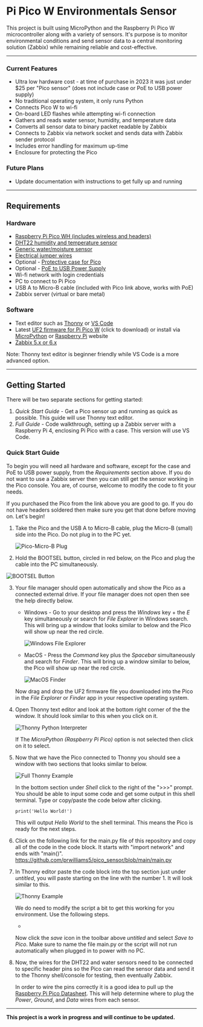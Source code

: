 # Pi Pico W Environmentals Sensor

This project is built using MicroPython and the Raspberry Pi Pico W microcontroller along with a variety of sensors. It's purpose is to monitor environmental conditions and send sensor data to a central monitoring solution (Zabbix) while remaining reliable and cost-effective.

---

### Current Features

-   Ultra low hardware cost - at time of purchase in 2023 it was just under $25 per "Pico sensor" (does not include case or PoE to USB power supply)
-   No traditional operating system, it only runs Python
-   Connects Pico W to wi-fi
-   On-board LED flashes while attempting wi-fi connection
-   Gathers and reads water sensor, humidity, and temperature data
-   Converts all sensor data to binary packet readable by Zabbix
-   Connects to Zabbix via network socket and sends data with Zabbix sender protocol
-   Includes error handling for maximum up-time
-   Enclosure for protecting the Pico

### Future Plans

-   Update documentation with instructions to get fully up and running

---

## Requirements

### Hardware

-   [Raspberry Pi Pico WH (includes wireless and headers)](https://www.amazon.com/Pico-Raspberry-Pre-Soldered-Dual-core-Processor/dp/B0BK9W4H2Q/ref=sr_1_3?crid=2B1GNFR12MH6E&keywords=pi+pico+wh&qid=1679514376&s=electronics&sprefix=pi+pico+wh%2Celectronics%2C87&sr=1-3)
-   [DHT22 humidity and temperature sensor](https://www.amazon.com/Gowoops-Temperature-Humidity-Measurement-Raspberry/dp/B073F472JL/ref=sr_1_1?crid=3R6ZHTR2TL1CL&keywords=dht22+sensor+gowoops&qid=1679514476&s=electronics&sprefix=dht22+sensor+gowoops%2Celectronics%2C79&sr=1-1)
-   [Generic water/moisture sensor](https://www.amazon.com/Sensor-Module-Detection-Surface-Arduino/dp/B01N058HS6/ref=asc_df_B01N058HS6/?tag=hyprod-20&linkCode=df0&hvadid=198091640568&hvpos=&hvnetw=g&hvrand=17694561205732239405&hvpone=&hvptwo=&hvqmt=&hvdev=c&hvdvcmdl=&hvlocint=&hvlocphy=9026834&hvtargid=pla-350450658191&psc=1)
-   [Electrical jumper wires](https://www.amazon.com/EDGELEC-Breadboard-1pin-1pin-Connector-Multicolored/dp/B07GD312VG/ref=sr_1_1_sspa?crid=SUAL3H21O6RR&keywords=female+to+female+jumper+wires&qid=1679514564&s=electronics&sprefix=female+to+female+jumper+wires%2Celectronics%2C88&sr=1-1-spons&psc=1&spLa=ZW5jcnlwdGVkUXVhbGlmaWVyPUEyU1czRTBFMDRGQkNTJmVuY3J5cHRlZElkPUEwMDUwNjMxVE5MOVYyUzRZNUhMJmVuY3J5cHRlZEFkSWQ9QTAyMTc1NDZRQVJERDNEQzgxM1Mmd2lkZ2V0TmFtZT1zcF9hdGYmYWN0aW9uPWNsaWNrUmVkaXJlY3QmZG9Ob3RMb2dDbGljaz10cnVl)
-   Optional - [Protective case for Pico](https://www.amazon.com/C4Labs-Zebra-Pico-Case-Raspberry/dp/B08X24QJZC/ref=sr_1_3?crid=3L7RQXKD6KT72&keywords=pi+pico+case&qid=1679515852&s=electronics&sprefix=pi+pico+case%2Celectronics%2C108&sr=1-3)
-   Optional - [PoE to USB Power Supply](https://www.sparkfun.com/products/18709)
-   Wi-fi network with login credentials
-   PC to connect to Pi Pico
-   USB A to Micro-B cable (included with Pico link above, works with PoE)
-   Zabbix server (virtual or bare metal)

### Software

-   Text editor such as [Thonny](https://thonny.org/) or [VS Code](https://code.visualstudio.com/download)
-   Latest [UF2 firmware for Pi Pico W](https://rpf.io/pico-w-firmware) (click to download) or install via [MicroPython](https://micropython.org/download/rp2-pico-w/) or [Raspberry Pi](https://www.raspberrypi.org/) website
-   [Zabbix 5.x or 6.x](https://www.zabbix.com/)

Note: Thonny text editor is beginner friendly while VS Code is a more advanced option.

---

## Getting Started

There will be two separate sections for getting started:

1. _Quick Start Guide_ - Get a Pico sensor up and running as quick as possible. This guide will use Thonny text editor.
2. _Full Guide_ - Code walkthrough, setting up a Zabbix server with a Raspberry Pi 4, enclosing Pi Pico with a case. This version will use VS Code.

### Quick Start Guide

To begin you will need all hardware and software, except for the case and PoE to USB power supply, from the _Requirements_ section above. If you do not want to use a Zabbix server then you can still get the sensor working in the Pico console. You are, of course, welcome to modify the code to fit your needs.

If you purchased the Pico from the link above you are good to go. If you do not have headers soldered then make sure you get that done before moving on. Let's begin!

1.  Take the Pico and the USB A to Micro-B cable, plug the Micro-B (small) side into the Pico. Do not plug in to the PC yet.

    ![Pico-Micro-B Plug](https://github.com/prwilliams5/pico_sensor/blob/main/images/pico-top-plug.png)

2.  Hold the BOOTSEL button, circled in red below, on the Pico and plug the cable into the PC simultaneously.

![BOOTSEL Button](https://github.com/prwilliams5/pico_sensor/blob/main/images/bootsel.png)

3.  Your file manager should open automatically and show the Pico as a connected external drive. If your file manager does not open then see the help directly below.

    -   Windows - Go to your desktop and press the _Windows_ key + the _E_ key simultaneously or search for _File Explorer_ in Windows search. This will bring up a window that looks similar to below and the Pico will show up near the red circle.

        ![Windows File Explorer](https://github.com/prwilliams5/pico_sensor/blob/main/images/windows-file-explorer.png)

    -   MacOS - Press the _Command_ key plus the _Spacebar_ simultaneously and search for _Finder_. This will bring up a window similar to below, the Pico will show up near the red circle.

        ![MacOS Finder](https://github.com/prwilliams5/pico_sensor/blob/main/images/macos-finder-example.png)

    Now drag and drop the UF2 firmware file you downloaded into the Pico in the _File Explorer_ or _Finder_ app in your respective operating system.

4.  Open Thonny text editor and look at the bottom right corner of the the window. It should look similar to this when you click on it.

    ![Thonny Python Interpreter](https://github.com/prwilliams5/pico_sensor/blob/main/images/thonny-interpreter-example.png)

    If The _MicroPython (Raspberry Pi Pico)_ option is not selected then click on it to select.

5.  Now that we have the Pico connected to Thonny you should see a window with two sections that looks similar to below.

    ![Full Thonny Example](https://github.com/prwilliams5/pico_sensor/blob/main/images/full-thonny-example.png)

    In the bottom section under _Shell_ click to the right of the ">>>" prompt. You should be able to input some code and get some output in this shell terminal. Type or copy/paste the code below after clicking.

    `print('Hello World!')`

    This will output _Hello World_ to the shell terminal. This means the Pico is ready for the next steps.

6.  Click on the following link for the main.py file of this repository and copy all of the code in the code block. It starts with "import network" and ends with "main()". https://github.com/prwilliams5/pico_sensor/blob/main/main.py

7.  In Thonny editor paste the code block into the top section just under _untitled_, you will paste starting on the line with the number 1. It will look similar to this.

    ![Thonny Example](https://github.com/prwilliams5/pico_sensor/blob/main/images/thonny-example.png)

    We do need to modify the script a bit to get this working for you environment. Use the following steps.

    -

    Now click the _save_ icon in the toolbar above _untitled_ and select _Save to Pico_. Make sure to name the file main.py or the script will not run automatically when plugged in to power with no PC.

8.  Now, the wires for the DHT22 and water sensors need to be connected to specific header pins so the Pico can read the sensor data and send it to the Thonny shell/console for testing, then eventually Zabbix.

    In order to wire the pins correctly it is a good idea to pull up the [Raspberry Pi Pico Datasheet](https://datasheets.raspberrypi.com/picow/pico-w-datasheet.pdf). This will help determine where to plug the _Power_, _Ground_, and _Data_ wires from each sensor.

---

**This project is a work in progress and will continue to be updated.**
